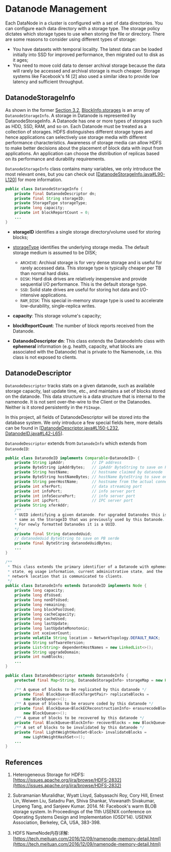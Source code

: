 # Datanode Management

Each DataNode in a cluster is configured with a set of data directories. You can configure each data directory with a storage type.
The storage policy dictates which storage types to use when storing the file or directory. There are some reasons to consider using different types of storage: 

- You have datasets with temporal locality. The latest data can be loaded initially into SSD for improved performance, then migrated out to disk as it ages;
- You need to move cold data to denser archival storage because the data will rarely be accessed and archival storage is much cheaper. Storage systems like Facebook's f4 [2] also used a similar idea to provide low latency and sufficient throughput.

## DatanodeStorageInfo

As shown in the former [Section 3.2](https://dsl-umd.github.io/docs/metadata/datablock/index.html), [BlockInfo.storages](https://github.com/DSL-UMD/hadoop-calvin/blob/c337680e23ded375df17c09a878f719102a47773/hadoop-hdfs-project/hadoop-hdfs/src/main/java/org/apache/hadoop/hdfs/server/blockmanagement/BlockInfo.java#L62) is an array of `DatanodeStorageInfo`. A storage in Datanode is represented by DatanodeStorageInfo.
A Datanode has one or more types of storages such as HDD, SSD, RAM, and so on. Each Datanode must be treated as a collection of storages. HDFS distinguishes different storage types and hence applications can selectively use storage media with different performance characteristics. Awareness of storage media can allow HDFS to make better decisions about the placement of block data with input from applications. An application can choose the distribution of replicas based on its performance and durability requirements.

`DatanodeStorageInfo` class contains many variables, we only introduce the most relevant ones, but you can check out [[DatanodeStorageInfo.java#L90-L120](https://github.com/DSL-UMD/hadoop-calvin/blob/88528d2ef1ac4926c7716d35ad6c7cd3aa2bc5f0/hadoop-hdfs-project/hadoop-hdfs/src/main/java/org/apache/hadoop/hdfs/server/blockmanagement/DatanodeStorageInfo.java#L90-L120)] for more information.

```java
public class DatanodeStorageInfo {
    private final DatanodeDescriptor dn;
    private final String storageID;
    private StorageType storageType;
    private long capacity;
    private int blockReportCount = 0;
    ...
}
```

- **storageID** identifies a single storage directory/volume used for storing blocks;

- [storageType](https://github.com/DSL-UMD/hadoop-calvin/blob/88528d2ef1ac4926c7716d35ad6c7cd3aa2bc5f0/hadoop-common-project/hadoop-common/src/main/java/org/apache/hadoop/fs/StorageType.java#L29-L41) identifies the underlying storage media. The default storage medium is assumed to be DISK;
    - `ARCHIVE`: Archival storage is for very dense storage and is useful for rarely accessed data. This storage type is typically cheaper per TB than normal hard disks.
    - `DISK`: Hard disk drives are relatively inexpensive and provide sequential I/O performance. This is the default storage type.
    - `SSD`: Solid state drives are useful for storing hot data and I/O-intensive applications.
    - `RAM_DISK`: This special in-memory storage type is used to accelerate low-durability, single-replica writes.

- **capacity**: This storage volume's capacity;

- **blockReportCount**: The number of block reports received from the Datanode.

- **DatanodeDescriptor dn**:  This class extends the DatanodeInfo class with **ephemeral** information (e.g. health, capacity, what blocks are associated with the Datanode) that is private to the Namenode, i.e. this class is not exposed to clients.

## DatanodeDescriptor

`DatanodeDescriptor` tracks stats on a given datanode, such as available storage capacity, last update time, etc., and maintains a set of blocks stored on the datanode. This data structure is a data structure that is internal to the namenode. It is not sent over-the-wire to the Client or the Datanodes.
Neither is it stored persistently in the `FSImage`.

In this project, all fields of DatanodeDescriptor will be stored into the database system. We only introduce a few special fields here, more details can be found in [[DatanodeDescriptor.java#L150-L232](https://github.com/DSL-UMD/hadoop-calvin/blob/c337680e23ded375df17c09a878f719102a47773/hadoop-hdfs-project/hadoop-hdfs/src/main/java/org/apache/hadoop/hdfs/server/blockmanagement/DatanodeDescriptor.java#L150-L232), [DatanodeID.java#L42-L65](https://github.com/DSL-UMD/hadoop-calvin/blob/c337680e23ded375df17c09a878f719102a47773/hadoop-hdfs-project/hadoop-hdfs-client/src/main/java/org/apache/hadoop/hdfs/protocol/DatanodeID.java#L42-L65)].

`DatanodeDescriptor` extends from `DatanodeInfo` which extends from `DatanodeID`:

```java
public class DatanodeID implements Comparable<DatanodeID> {
    private String ipAddr;            // IP address
    private ByteString ipAddrBytes;   // ipAddr ByteString to save on PB serde
    private String hostName;          // hostname claimed by datanode
    private ByteString hostNameBytes; // hostName ByteString to save on PB serde
    private String peerHostName;      // hostname from the actual connection
    private int xferPort;             // data streaming port
    private int infoPort;             // info server port
    private int infoSecurePort;       // info server port
    private int ipcPort;              // IPC server port
    private String xferAddr;
    /**
    * UUID identifying a given datanode. For upgraded Datanodes this is the
    * same as the StorageID that was previously used by this Datanode.
    * For newly formatted Datanodes it is a UUID.
    */
    private final String datanodeUuid;
    // datanodeUuid ByteString to save on PB serde
    private final ByteString datanodeUuidBytes;
    ...
}

/**
 * This class extends the primary identifier of a Datanode with ephemeral
 * state, eg usage information, current administrative state, and the
 * network location that is communicated to clients.
 */
public class DatanodeInfo extends DatanodeID implements Node {
    private long capacity;
    private long dfsUsed;
    private long nonDfsUsed;
    private long remaining;
    private long blockPoolUsed;
    private long cacheCapacity;
    private long cacheUsed;
    private long lastUpdate;
    private long lastUpdateMonotonic;
    private int xceiverCount;
    private volatile String location = NetworkTopology.DEFAULT_RACK;
    private String softwareVersion;
    private List<String> dependentHostNames = new LinkedList<>();
    private String upgradeDomain;
    private int numBlocks;
    ...
}

public class DatanodeDescriptor extends DatanodeInfo {
    protected final Map<String, DatanodeStorageInfo> storageMap = new HashMap<>();

    /** A queue of blocks to be replicated by this datanode */
    private final BlockQueue<BlockTargetPair> replicateBlocks =
        new BlockQueue<>();
    /** A queue of blocks to be erasure coded by this datanode */
    private final BlockQueue<BlockECReconstructionInfo> erasurecodeBlocks =
        new BlockQueue<>();
    /** A queue of blocks to be recovered by this datanode */
    private final BlockQueue<BlockInfo> recoverBlocks = new BlockQueue<>();
    /** A set of blocks to be invalidated by this datanode */
    private final LightWeightHashSet<Block> invalidateBlocks =
        new LightWeightHashSet<>();
    ...
}
```


## References

1. Heterogeneous Storage for HDFS: [https://issues.apache.org/jira/browse/HDFS-2832](https://issues.apache.org/jira/browse/HDFS-2832)

2. Subramanian Muralidhar, Wyatt Lloyd, Sabyasachi Roy, Cory Hill, Ernest Lin, Weiwen Liu, Satadru Pan, Shiva Shankar, Viswanath Sivakumar, Linpeng Tang, and Sanjeev Kumar. 2014. f4: Facebook's warm BLOB storage system. In Proceedings of the 11th USENIX conference on Operating Systems Design and Implementation (OSDI'14). USENIX Association, Berkeley, CA, USA, 383-398.

3. HDFS NameNode内存详解: [https://tech.meituan.com/2016/12/09/namenode-memory-detail.html](https://tech.meituan.com/2016/12/09/namenode-memory-detail.html)